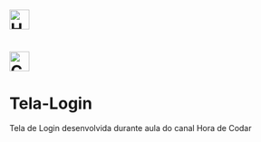 # <img src="https://logonoid.com/images/thumbs/html5-logo.png" width=35  alt="HTML5 Logo" /> 
# <img src="https://logonoid.com/images/thumbs/css3-logo.png"  width=35 alt="CSS3 Logo" />
# Tela-Login
Tela de Login desenvolvida durante aula do canal Hora de Codar
